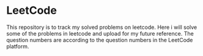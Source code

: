 # LeetCode
This repository is to track my solved problems on leetcode.
Here i will solve some of the problems in leetcode and upload for my future reference.
The question numbers are according to the question numbers in the LeetCode platform.

